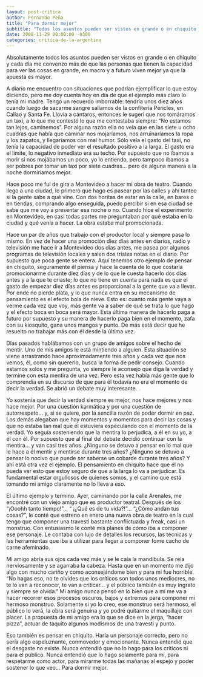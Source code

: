 ```yaml
---
layout: post-critica
author: Fernando Peña
title: "Para dormir mejor"
subtitle: "Todos los asuntos pueden ser vistos en grande o en chiquito y cada día me convenzo más de que las personas que tienen la capacidad para ver en grande, en macro y a futuro viven mejor ya que la apuesta es mayor."
date: 2008-11-29 00:00:00 -0300
categories: critica-de-la-argentina
---
```

Absolutamente todos los asuntos pueden ser vistos en grande o en chiquito y cada día me convenzo más de que las personas que tienen la capacidad para ver las cosas en grande, en macro y a futuro viven mejor ya que la apuesta es mayor.

A diario me encuentro con situaciones que podrían ejemplificar lo que estoy diciendo, pero me doy cuenta hoy en día de que el ejemplo más claro lo tenía mi madre. Tengo un recuerdo imborrable: tendría unos diez años cuando luego de sacarme sangre salíamos de la confitería Pericles, en Callao y Santa Fe. Llovía a cántaros, entonces le sugerí que nos tomáramos un taxi, a lo que me contestó lo que me contestaba siempre: “No estamos tan lejos, caminemos”. Por alguna razón ella no veía que en las siete u ocho cuadras que había que caminar nos mojaríamos, nos arruinaríamos la ropa y los zapatos, y llegaríamos con mal humor. Sólo veía el gasto del taxi, no tenía la capacidad de poder ver el resultado positivo a la larga. El gasto era el límite, lo negativo inmediato era su techo. Por supuesto que no íbamos a morir si nos mojábamos un poco, yo lo entiendo, pero tampoco íbamos a ser pobres por tomar un taxi por siete cuadras... pero de alguna manera a la noche dormiríamos mejor.

Hace poco me fui de gira a Montevideo a hacer mi obra de teatro. Cuando llego a una ciudad, lo primero que hago es pasear por las calles y ahí tanteo si la gente sabe a qué vine. Con dos horitas de estar en la calle, en bares o en tiendas, comprando algo enseguida, puedo percibir si en esa ciudad se sabe que me voy a presentar esa noche o no. Cuando hice el experimento en Montevideo, en casi todas partes me preguntaban por qué estaba en la ciudad y qué venía a hacer. La obra estaba mal promocionada.

Hace un par de años que trabajo con el productor local y siempre pasa lo mismo. En vez de hacer una promoción diez días antes en diarios, radio y televisión me hace ir a Montevideo dos días antes, me pasea por algunos programas de televisión locales y salen dos tristes notas en el diario. Por supuesto que poca gente se entera. Aquí tenemos otro ejemplo de pensar en chiquito, seguramente él piensa y hace la cuenta de lo que costaría promocionarme durante diez días y de lo que le cuesta hacerlo dos días antes y a la que te criaste; lo que no tiene en cuenta para nada es que el gasto de empezar diez días antes es proporcional a la gente que va a llevar. Por ende no pierde plata, y lo que nunca entra en su mecanismo de pensamiento es el efecto bola de nieve. Esto es: cuanto más gente vaya a verme cada vez que voy, más gente va a saber de qué se trata lo que hago y el efecto boca en boca será mayor. Esta última manera de hacerlo paga a futuro por supuesto y su manera de hacerlo paga bien en el momento, zafa con su kiosquito, gana unos mangos y punto. De más está decir que he resuelto no trabajar más con él desde la última vez.

Días pasados hablábamos con un grupo de amigos sobre el hecho de mentir. Uno de mis amigos le está mintiendo a alguien. Esta situación se viene arrastrando hace aproximadamente tres años y cada vez que nos vemos, él, como sin quererlo, busca la forma de pedir consejo. Cuando estamos solos y me pregunta, yo siempre le aconsejo que diga la verdad y termine con esta mentira de una vez. Pero esta vez había más gente que lo comprendía en su discurso de que para él todavía no era el momento de decir la verdad. Se abrió un debate muy interesante.

Yo sostenía que decir la verdad siempre es mejor, nos hace mejores y nos hace mejor. Por una cuestión karmática y por una cuestión de autorrespeto... y, si se quiere, por la sencilla razón de poder dormir en paz. Los demás alegaban que hay momentos y momentos para decir las cosas y que no estaba tan mal que él estuviera especulando con el momento de la verdad. Yo seguía sosteniendo que la mentira lo perjudica, a él en su yo, a él con él. Por supuesto que al final del debate decidió continuar con la mentira... y van casi tres años. ¿Ninguno se detuvo a pensar en lo mal que le hace a él mentir y mentirse durante tres años? ¿Ninguno se detuvo a pensar lo nocivo que puede ser saberse un cobarde durante tres años? Y ahí está otra vez el ejemplo. El pensamiento en chiquito hace que él no pueda ver esto que estoy seguro de que a la larga lo va a perjudicar. Es fundamental estar orgullosos de quienes somos, y el camino que está tomando mi amigo claramente no lo lleva a eso.

El último ejemplo y termino. Ayer, caminando por la calle Arenales, me encontré con un viejo amigo que es productor teatral. Después de los “¡Ooohh tanto tiempo!”... “ ¡¿Qué es de tu vida?!”... “¿Cómo andan tus cosas?”, le conté que estreno en enero una nueva obra de teatro en la cual tengo que componer una travesti bastante conflictuada y freak, casi un monstruo. Con entusiasmo le conté mis planes de cómo iba a componer ese personaje. Le contaba con lujo de detalles los recursos, las técnicas y las herramientas que iba a utilizar para llegar a componer fome cacho de carne afeminado.

Mi amigo abría sus ojos cada vez más y se le caía la mandíbula. Se reía nerviosamente y se agarraba la cabeza. Hasta que en un momento me dijo algo con mucho cariño y como aconsejándome bien y para mí fue horrible. “No hagas eso, no te olvides que los críticos son todos unos mediocres, no te lo van a reconocer, te van a criticar... y el público también es muy ingrato y siempre se olvida.” Mi amigo nunca pensó en lo bien que a mí me va a hacer recorrer esos procesos oscuros, bajos y extremos para componer mi hermoso monstruo. Solamente si yo lo creo, ese monstruo será hermoso, el público lo verá, la obra será genuina y yo podré quitarme el maquillaje con placer. La propuesta de mi amigo era lo que se dice en la jerga, “hacer pizza”, actuar de taquito algunos modismos de una travesti y punto.

Eso también es pensar en chiquito. Haría un personaje correcto, pero no sería algo espeluznante, conmovedor y emocionante. Nunca entendió que el desgaste no existe. Nunca entendió que no lo hago para los críticos ni para el público. Nunca entendió que lo hago solamente para mí, para respetarme como actor, para mirarme todas las mañanas al espejo y poder sostener lo que veo... Para dormir mejor.
